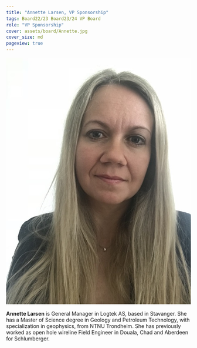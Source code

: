 ```yaml
---
title: "Annette Larsen, VP Sponsorship"
tags: Board22/23 Board23/24 VP Board
role: "VP Sponsorship"
cover: assets/board/Annette.jpg
cover_size: md
pageview: true
---
```

<img class="image image--md shadow center" src="/assets/board/Annette.jpg"/>


**Annette Larsen** is General Manager in Logtek AS, based in Stavanger.
She has a Master of Science degree in Geology and Petroleum Technology, with specialization in geophysics, from NTNU Trondheim.
She has previously worked as open hole wireline Field Engineer in Douala, Chad and Aberdeen for Schlumberger.
